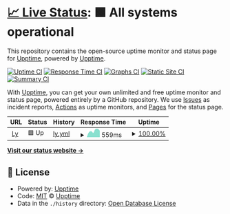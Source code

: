 # [📈 Live Status](https://upptime.github.io/upptime): <!--live status--> **🟩 All systems operational**

This repository contains the open-source uptime monitor and status page for [Upptime](https://upptime.js.org), powered by [Upptime](https://github.com/upptime/upptime).

[![Uptime CI](https://github.com/LyoSU/upptimly/workflows/Uptime%20CI/badge.svg)](https://github.com/LyoSU/upptimly/actions?query=workflow%3A%22Uptime+CI%22)
[![Response Time CI](https://github.com/LyoSU/upptimly/workflows/Response%20Time%20CI/badge.svg)](https://github.com/LyoSU/upptimly/actions?query=workflow%3A%22Response+Time+CI%22)
[![Graphs CI](https://github.com/LyoSU/upptimly/workflows/Graphs%20CI/badge.svg)](https://github.com/LyoSU/upptimly/actions?query=workflow%3A%22Graphs+CI%22)
[![Static Site CI](https://github.com/LyoSU/upptimly/workflows/Static%20Site%20CI/badge.svg)](https://github.com/LyoSU/upptimly/actions?query=workflow%3A%22Static+Site+CI%22)
[![Summary CI](https://github.com/LyoSU/upptimly/workflows/Summary%20CI/badge.svg)](https://github.com/LyoSU/upptimly/actions?query=workflow%3A%22Summary+CI%22)

With [Upptime](https://upptime.js.org), you can get your own unlimited and free uptime monitor and status page, powered entirely by a GitHub repository. We use [Issues](https://github.com/upptime/upptime/issues) as incident reports, [Actions](https://github.com/LyoSU/upptimly/actions) as uptime monitors, and [Pages](https://upptime.github.io/upptime) for the status page.

<!--start: status pages-->
<!-- This summary is generated by Upptime (https://github.com/upptime/upptime) -->
<!-- Do not edit this manually, your changes will be overwritten -->
<!-- prettier-ignore -->
| URL | Status | History | Response Time | Uptime |
| --- | ------ | ------- | ------------- | ------ |
| <img alt="" src="https://favicons.githubusercontent.com/lyo.su" height="13"> [Ly](https://lyo.su) | 🟩 Up | [ly.yml](https://github.com/LyoSU/upptimly/commits/HEAD/history/ly.yml) | <details><summary><img alt="Response time graph" src="./graphs/ly/response-time-week.png" height="20"> 559ms</summary><br><a href="https://status.lyo.su/history/ly"><img alt="Response time 559" src="https://img.shields.io/endpoint?url=https%3A%2F%2Fraw.githubusercontent.com%2FLyoSU%2Fupptimly%2FHEAD%2Fapi%2Fly%2Fresponse-time.json"></a><br><a href="https://status.lyo.su/history/ly"><img alt="24-hour response time 559" src="https://img.shields.io/endpoint?url=https%3A%2F%2Fraw.githubusercontent.com%2FLyoSU%2Fupptimly%2FHEAD%2Fapi%2Fly%2Fresponse-time-day.json"></a><br><a href="https://status.lyo.su/history/ly"><img alt="7-day response time 559" src="https://img.shields.io/endpoint?url=https%3A%2F%2Fraw.githubusercontent.com%2FLyoSU%2Fupptimly%2FHEAD%2Fapi%2Fly%2Fresponse-time-week.json"></a><br><a href="https://status.lyo.su/history/ly"><img alt="30-day response time 559" src="https://img.shields.io/endpoint?url=https%3A%2F%2Fraw.githubusercontent.com%2FLyoSU%2Fupptimly%2FHEAD%2Fapi%2Fly%2Fresponse-time-month.json"></a><br><a href="https://status.lyo.su/history/ly"><img alt="1-year response time 559" src="https://img.shields.io/endpoint?url=https%3A%2F%2Fraw.githubusercontent.com%2FLyoSU%2Fupptimly%2FHEAD%2Fapi%2Fly%2Fresponse-time-year.json"></a></details> | <details><summary><a href="https://status.lyo.su/history/ly">100.00%</a></summary><a href="https://status.lyo.su/history/ly"><img alt="All-time uptime 100.00%" src="https://img.shields.io/endpoint?url=https%3A%2F%2Fraw.githubusercontent.com%2FLyoSU%2Fupptimly%2FHEAD%2Fapi%2Fly%2Fuptime.json"></a><br><a href="https://status.lyo.su/history/ly"><img alt="24-hour uptime 100.00%" src="https://img.shields.io/endpoint?url=https%3A%2F%2Fraw.githubusercontent.com%2FLyoSU%2Fupptimly%2FHEAD%2Fapi%2Fly%2Fuptime-day.json"></a><br><a href="https://status.lyo.su/history/ly"><img alt="7-day uptime 100.00%" src="https://img.shields.io/endpoint?url=https%3A%2F%2Fraw.githubusercontent.com%2FLyoSU%2Fupptimly%2FHEAD%2Fapi%2Fly%2Fuptime-week.json"></a><br><a href="https://status.lyo.su/history/ly"><img alt="30-day uptime 100.00%" src="https://img.shields.io/endpoint?url=https%3A%2F%2Fraw.githubusercontent.com%2FLyoSU%2Fupptimly%2FHEAD%2Fapi%2Fly%2Fuptime-month.json"></a><br><a href="https://status.lyo.su/history/ly"><img alt="1-year uptime 100.00%" src="https://img.shields.io/endpoint?url=https%3A%2F%2Fraw.githubusercontent.com%2FLyoSU%2Fupptimly%2FHEAD%2Fapi%2Fly%2Fuptime-year.json"></a></details>

<!--end: status pages-->

[**Visit our status website →**](https://upptime.github.io/upptime)

## 📄 License

- Powered by: [Upptime](https://github.com/upptime/upptime)
- Code: [MIT](./LICENSE) © [Upptime](https://upptime.js.org)
- Data in the `./history` directory: [Open Database License](https://opendatacommons.org/licenses/odbl/1-0/)
